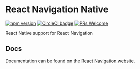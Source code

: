 # React Navigation Native

[![npm version](https://badge.fury.io/js/%40react-navigation%2Fnative.svg)](https://badge.fury.io/js/%40react-navigation%2Fnative) [![CircleCI badge](https://circleci.com/gh/react-navigation/react-navigation-native/tree/master.svg?style=shield)](https://circleci.com/gh/react-navigation/react-navigation-native/tree/master) [![PRs Welcome](https://img.shields.io/badge/PRs-welcome-brightgreen.svg)](https://reactnavigation.org/docs/contributing.html)

React Native support for React Navigation

## Docs

Documentation can be found on the [React Navigation website](https://reactnavigation.org/docs/getting-started.html).

